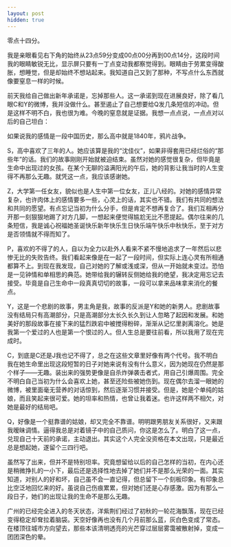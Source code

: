 ```yaml
---
layout: post
hidden: true
---
```

零点十四分。

我是亲眼看见右下角的始终从23点59分变成00点00分再到00点14分，这段时间我的眼睛敏锐无比，显示屏只要有一丁点变动我都察觉得到。眼睛由于劳累变得酸胀，想睡觉，但是却始终不想站起来。我知道自己又到了那种，不写点什么东西就像要窒息一样的时候。

前天我给自己做出新年承诺是，忘掉那些人。这一承诺到现在进展良好，除了看几眼C和Y的微博，我并没做什么。甚至遏止了自己想要给Q发几条短信的冲动。但是这样不明不白，我也很为难。今晚的窒息就是证据。我想一点点说，一点点对以后的自己坦白：

如果说我的感情是一段中国历史，那么高中就是1840年，鸦片战争。

S，高中喜欢了三年的人。她应该算是我的“沈佳仪”，如果非得套用已经烂俗的“那些年”的话。我们的故事刚刚开始就被迫结束。虽然对她的感觉很复杂，但毕竟是生命中出现过的女孩。在某个无聊的溢满阳光的午后，她的背影让我当时的人生变得不再那么无趣。就凭这一点，我应该感谢她。

Z，大学第一任女友，貌似也是人生中第一位女友，正儿八经的。对她的感情异常复杂，也许肉体上的感情要多一些，心灵上的话，其实也不错。我们有共同的想法和共同的愿望。有点忘记当初为什么分手，但是肯定不想再复合了。我们互相再分开那一刻狠狠地踢了对方几脚，一想起来便觉得尴尬无比不愿提起。偶尔往来的几条短信，我是诚心祝福她圣诞快乐新年快乐生日快乐端午快乐中秋快乐，至于对方是否领情就不得而知了。

P，喜欢的不得了的人，自以为全力以赴外人看来不紧不慢地追求了一年然后以悲惨无比的失败告终。我们看起来像是在一起了一段时间，但实际上连心灵有所相通都算不上。到现在我发现，自己对她的了解或浅或深，但从一开始就未变过。恐怕是一见钟情和单相思的典范。她带给我的辗转反侧她给我的绝望，我决定用忘记去接受。毕竟是自己生命中一段真真切切的故事，一段可以拿来品味拿来消化的餐点。

Y，这是一个悲剧的故事，男主角是我，故事的反派是Y和她的新男人。悲剧故事没有结局只有高潮部分，只是高潮部分太长久长久到让人忽略了起因和发展。和她美好的那段故事在接下来的猛烈跌宕中被搅得粉碎，渐渐从记忆里剥离溶化。她是我第一个爱过的人也是第一个恨过的人。但人生总是要往前看，所以我用了现在完成时。

C，到底是C还是J我也记不得了，总之在这些文章里好像有两个代号。我不明白我在她生命里出现这段短暂的日子对她来说有没有什么意义，因为她现在仍然是那个样子——无趣。装出来的强势更像是自杀炸弹袭击者式，用自己引爆周围。完全不明白自己当初为什么会喜欢上她，甚至还险些被她伤到。现在偶尔去溜一眼她的微博，被里面毫无营养的对话惊到，然后逐渐习惯并接受。但是，她是个单纯的姑娘，而且笑起来很可爱。她的坦率和热情，也曾让我着迷。也许这样两不相欠，对她是最好的结局吧。

Q，好像是一个挺靠谱的姑娘，却又完全不靠谱。明明跟男朋友关系很好，又来跟我暧昧调情。逼得我总是对着镜子中的自己质问，你这是怎么了。明白了这一点，兑现自己十天前的承诺，主动退出。其实这个人完全没资格在本文出现，只是最近总是想起她，遂留个三四行吧。

虽然写了出来，但并不是特别坦率。究竟想留给以后的自己怎样的当初，在内心还是稍微挣扎的一小下，最后还是选择性地去掉了她们并不是那么光荣的一面。其实知道，对别人的好和坏，自己虽不会一直记得，但总留下一个刻板印象。有印象总比空泛地回忆来的好。虽说自己伤痕累累，但对她们还是心存感激。因为有那么一段日子，她们的出现让我的生命不是那么无趣。

广州的已经完全进入的冬天状态，洋紫荆们经过了初秋的一轮花海飘落，现在已经变得稳定却耷拉着脑袋。天空好像再也没有几个月前那么蓝，灰白色变成了常态。在楼顶往城市方向望去，那些本该清明透亮的光芒穿过层层雾霭被散射掉，变成一团团深色的晕。
